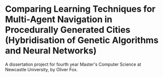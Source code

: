 # Comparing Learning Techniques for Multi-Agent Navigation in Procedurally Generated Cities (Hybridisation of Genetic Algorithms and Neural Networks)

A dissertation project for fourth year Master's Computer Science at Newcastle University, by Oliver Fox.
